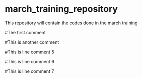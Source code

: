 # march_training_repository
This repository will contain the codes done in the march training

#The first comment

#This is another comment


#This is line comment 5

#This is line comment 6


#This is line comment 7